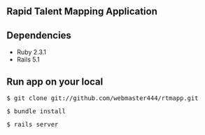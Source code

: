 ## Rapid Talent Mapping Application

## Dependencies

 - Ruby 2.3.1
 - Rails 5.1
 
 ## Run app on your local
 
 <pre>
$ git clone git://github.com/webmaster444/rtmapp.git
</pre>

<pre>
$ bundle install
</pre>
 
 <pre>
$ rails server
</pre>

